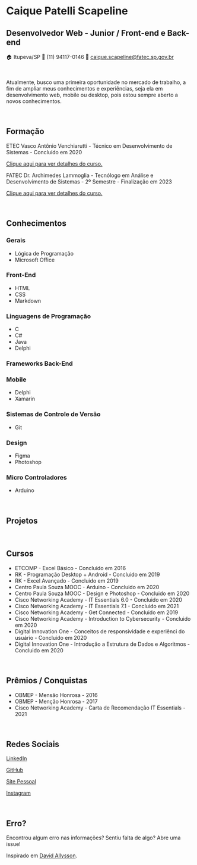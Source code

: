 # __Caique Patelli Scapeline__
## __Desenvolvedor Web - Junior / Front-end e Back-end__

🏠 Itupeva/SP
📱 (11) 94117-0146
📧 caique.scapeline@fatec.sp.gov.br

<br>

Atualmente, busco uma primeira oportunidade no mercado de trabalho, a fim de 
ampliar meus conhecimentos e experiências, seja ela em desenvolvimento web, mobile ou desktop,
pois estou sempre aberto a novos conhecimentos.

<br>

## Formação
ETEC Vasco Antônio Venchiarutti - Técnico em Desenvolvimento de Sistemas - Concluído em 2020
 
[Clique aqui para ver detalhes do curso.](https://etevav.com.br/new1/informatica/)


FATEC Dr. Archimedes Lammoglia - Tecnólogo em Análise e Desenvolvimento de Sistemas - 2º Semestre - Finalização em 2023
 
[Clique aqui para ver detalhes do curso.](http://www.fatecid.com.br/site/index.php/analise-de-sistemas/)

<br>

## Conhecimentos
### Gerais
* Lógica de Programação
* Microsoft Office

### Front-End
* HTML
* CSS
* Markdown

### Linguagens de Programação
* C
* C#
* Java
* Delphi

### Frameworks Back-End

### Mobile
* Delphi
* Xamarin

### Sistemas de Controle de Versão
* Git

### Design
* Figma
* Photoshop

### Micro Controladores
* Arduino

<br>

## Projetos

<br>

## Cursos
* ETCOMP - Excel Básico - Concluido em 2016
* RK - Programação Desktop + Android - Concluido em 2019
* RK - Excel Avançado - Concluido em 2019
* Centro Paula Souza MOOC - Arduino - Concluido em 2020
* Centro Paula Souza MOOC - Design e Photoshop - Concluido em 2020
* Cisco Networking Academy - IT Essentials 6.0 - Concluido em 2020
* Cisco Networking Academy - IT Essentials 7.1 - Concluido em 2021
* Cisco Networking Academy - Get Connected - Concluido em 2019
* Cisco Networking Academy - Introduction to Cybersecurity - Concluido em 2020
* Digital Innovation One - Conceitos de responsividade e experiênci do usuário - Concluido em 2020
* Digital Innovation One - Introdução a Estrutura de Dados e Algoritmos - Concluido em 2020

<br>

## Prêmios / Conquistas
* OBMEP - Mensão Honrosa - 2016
* OBMEP - Menção Honrosa - 2017
* Cisco Networking Academy - Carta de Recomendação IT Essentials - 2021

<br>

## Redes Sociais
[LinkedIn](https://www.linkedin.com/in/caique-patelli-scapeline)

[GitHub](https://github.com/CaiquePatelliScapeline)

[Site Pessoal]()

[Instagram](https://www.instagram.com/caiquepatelliescapeline/)

<br>

## Erro?
Encontrou algum erro nas informações? Sentiu falta de algo? Abre uma issue!

Inspirado em [David Allysson](https://github.com/davidallysson).
